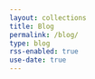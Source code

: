 ```yaml
---
layout: collections
title: Blog
permalink: /blog/
type: blog
rss-enabled: true
use-date: true
---
```


